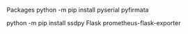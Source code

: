 Packages
python -m pip install pyserial pyfirmata

python -m pip install ssdpy Flask prometheus-flask-exporter
